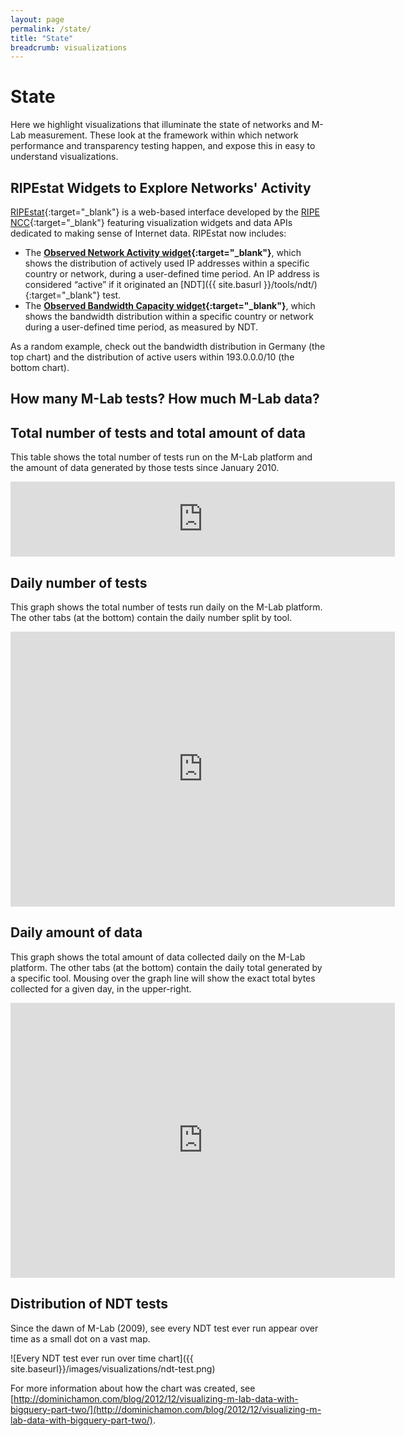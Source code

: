 ```yaml
---
layout: page
permalink: /state/
title: "State"
breadcrumb: visualizations
---
```


# State

Here we highlight visualizations that illuminate the state of networks and M-Lab measurement. These look at the framework within which network performance and transparency testing happen, and expose this in easy to understand visualizations.

## RIPEstat Widgets to Explore Networks' Activity

[RIPEstat](https://stat.ripe.net/){:target="_blank"} is a web-based interface developed by the [RIPE NCC](http://www.ripe.net/){:target="_blank"} featuring visualization widgets and data APIs dedicated to making sense of Internet data. RIPEstat now includes:

- The **[Observed Network Activity widget](https://stat.ripe.net/widget/network-activity){:target="_blank"}**, which shows the distribution of actively used IP addresses within a specific country or network, during a user-defined time period. An IP address is considered &ldquo;active&rdquo; if it originated an [NDT]({{ site.basurl }}/tools/ndt/){:target="_blank"} test.
- The **[Observed Bandwidth Capacity widget](https://stat.ripe.net/widget/bandwidth){:target="_blank"}**, which shows the bandwidth distribution within a specific country or network during a user-defined time period, as measured by NDT.

As a random example, check out the bandwidth distribution in Germany (the top chart) and the distribution of active users within 193.0.0.0/10 (the bottom chart).

<p dir="ltr"></p>
<p dir="ltr"></p>
<script src="https://stat.ripe.net/widgets/widget_api.js" type="text/javascript"></script>
<div class="statwdgtauto">
<script type="text/javascript">// <![CDATA[
ripestat.init("bandwidth",{"resource":"DE"},null,{"show_controls":"yes","disable":[]})
// ]]></script>
</div>
<script src="https://stat.ripe.net/widgets/widget_api.js" type="text/javascript"></script>
<div class="statwdgtauto">
<script type="text/javascript">// <![CDATA[
ripestat.init("network-activity",{"resource":"193.0.0.0/10"},null,{"show_controls":"yes","disable":[]})
// ]]></script>
</div>
<div class="statwdgtauto"></div>
<div class="statwdgtauto"></div>

## How many M-Lab tests? How much M-Lab data?

## Total number of tests and total amount of data

This table shows the total number of tests run on the M-Lab platform and the amount of data generated by those tests since January 2010.

<p class="img-ctn img-center"><iframe class="customIframe" src="https://spreadsheets1.google.com/pub?hl=en&amp;hl=en&amp;key=0AhePngEzRXqWdG8wNkRUNkc3cXVQVVRWd1hRTUZUa3c&amp;single=true&amp;gid=4&amp;output=html&amp;widget=true" name="customIframe_0" width="615" height="120" frameborder="0" marginwidth="615" marginheight="120"></iframe></p>

## Daily number of tests

This graph shows the total number of tests run daily on the M-Lab platform.<br />
The other tabs (at the bottom) contain the daily number split by tool.

<p class="img-ctn img-center"><iframe class="customIframe" src="https://spreadsheets3.google.com/pub?key=0AhePngEzRXqWdEw0UEJOeUFpRXpKVUpVSjVmVzBjRUE&amp;output=html&amp;widget=true" name="customIframe_0" width="615" height="440" frameborder="0" marginwidth="615" marginheight="440"></iframe></p>

## Daily amount of data

This graph shows the total amount of data collected daily on the M-Lab platform. The other tabs (at the bottom) contain the daily total generated by a specific tool. Mousing over the graph line will show the exact total bytes collected for a given day, in the upper-right.

<p class="img-ctn img-center"><iframe class="customIframe" src="https://spreadsheets3.google.com/pub?key=0AhePngEzRXqWdGFua1pzS3pmbk1sTXNrMnVZVlZlV3c&amp;output=html&amp;widget=true" name="customIframe_1" width="615" height="440" frameborder="0" marginwidth="615" marginheight="440"></iframe></p>

## Distribution of NDT tests

Since the dawn of M-Lab (2009), see every NDT test ever run appear over time as a small dot on a vast map.

![Every NDT test ever run over time chart]({{ site.baseurl}}/images/visualizations/ndt-test.png)

For more information about how the chart was created, see [http://dominichamon.com/blog/2012/12/visualizing-m-lab-data-with-bigquery-part-two/](http://dominichamon.com/blog/2012/12/visualizing-m-lab-data-with-bigquery-part-two/).
